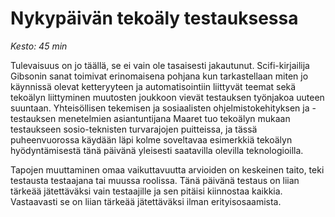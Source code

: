 # Nykypäivän tekoäly testauksessa

*Kesto: 45 min* 

Tulevaisuus on jo täällä, se ei vain ole tasaisesti jakautunut. Scifi-kirjailija Gibsonin sanat toimivat erinomaisena pohjana kun tarkastellaan miten jo käynnissä olevat ketteryyteen ja automatisointiin liittyvät teemat sekä tekoälyn liittyminen muutosten joukkoon vievät testauksen työnjakoa uuteen suuntaan. Yhteisöllisen tekemisen ja sosiaalisten ohjelmistokehityksen ja -testauksen menetelmien asiantuntijana Maaret tuo tekoälyn mukaan testaukseen sosio-teknisten turvarajojen puitteissa, ja tässä puheenvuorossa käydään läpi kolme soveltavaa esimerkkiä tekoälyn hyödyntämisestä tänä päivänä yleisesti saatavilla olevilla teknologioilla. 

Tapojen muuttaminen omaa vaikuttavuutta arvioiden on keskeinen taito, teki testausta testaajana tai muussa roolissa. Tänä päivänä testaus on liian tärkeää jätettäväksi vain testaajille ja sen pitäisi kiinnostaa kaikkia. Vastaavasti se on liian tärkeää jätettäväksi ilman erityisosaamista. 